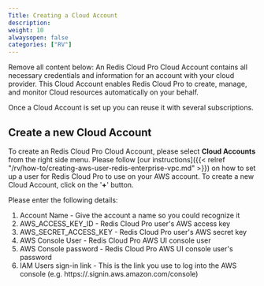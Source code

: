 ```yaml
---
Title: Creating a Cloud Account
description: 
weight: 10
alwaysopen: false
categories: ["RV"]
---
```


Remove all content below:
An Redis Cloud Pro Cloud Account contains all necessary credentials and information
for an account with your cloud provider. This Cloud Account enables Redis Cloud Pro
to create, manage, and monitor Cloud resources automatically on your
behalf.

Once a Cloud Account is set up you can reuse it with several
subscriptions.

## Create a new Cloud Account

To create an Redis Cloud Pro Cloud Account, please select **Cloud Accounts** from the
right side menu. Please follow [our
instructions]({{< relref "/rv/how-to/creating-aws-user-redis-enterprise-vpc.md" >}})
on how to set up a user for Redis Cloud Pro to use on your AWS account.
To create a new Cloud Account, click on the '**+**' button.

Please enter the following details:

1. Account Name - Give the account a name so you could recognize it
1. AWS_ACCESS_KEY_ID - Redis Cloud Pro user's AWS access key
1. AWS_SECRET_ACCESS_KEY - Redis Cloud Pro user's AWS secret key
1. AWS Console User - Redis Cloud Pro AWS UI console user
1. AWS Console password - Redis Cloud Pro AWS UI console user's password
1. IAM Users sign-in link - This is the link you use to log into the
    AWS console (e.g.
    https://<YOUR-ACCOUNT-ID-WITHOUT-HYPHENS>.signin.aws.amazon.com/console)
